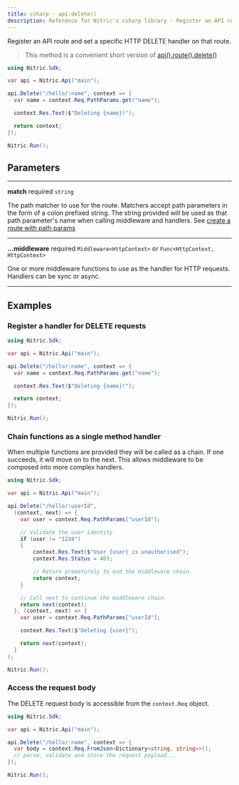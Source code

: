 ```yaml
---
title: csharp - api.delete()
description: Reference for Nitric's csharp library - Register an API route and set a specific HTTP DELETE handler on that route.
---
```


Register an API route and set a specific HTTP DELETE handler on that route.

> This method is a convenient short version of [api().route().delete()](./api-route-delete)

```csharp
using Nitric.Sdk;

var api = Nitric.Api("main");

api.Delete("/hello/:name", context => {
  var name = context.Req.PathParams.get("name");

  context.Res.Text($"Deleting {name}!");

  return context;
});

Nitric.Run();
```

## Parameters

---

**match** required `string`

The path matcher to use for the route. Matchers accept path parameters in the form of a colon prefixed string. The string provided will be used as that path parameter's name when calling middleware and handlers. See [create a route with path params](#create-a-route-with-path-params)

---

**...middleware** required `Middleware<HttpContext>` or `Func<HttpContext, HttpContext>`

One or more middleware functions to use as the handler for HTTP requests. Handlers can be sync or async.

---

## Examples

### Register a handler for DELETE requests

```csharp
using Nitric.Sdk;

var api = Nitric.Api("main");

api.Delete("/hello/:name", context => {
  var name = context.Req.PathParams.get("name");

  context.Res.Text($"Deleting {name}!");

  return context;
});

Nitric.Run();
```

### Chain functions as a single method handler

When multiple functions are provided they will be called as a chain. If one succeeds, it will move on to the next. This allows middleware to be composed into more complex handlers.

```csharp
using Nitric.Sdk;

var api = Nitric.Api("main");

api.Delete("/hello/:userId",
  (context, next) => {
    var user = context.Req.PathParams["userId"];

    // Validate the user identity
    if (user != "1234")
    {
        context.Res.Text($"User {user} is unauthorised");
        context.Res.Status = 403;

        // Return prematurely to end the middleware chain.
        return context;
    }

    // Call next to continue the middleware chain.
    return next(context);
  }, (context, next) => {
    var user = context.Req.PathParams["userId"];

    context.Res.Text($"Deleting {user}");

    return next(context);
  }
);

Nitric.Run();
```

### Access the request body

The DELETE request body is accessible from the `context.Req` object.

```csharp
using Nitric.Sdk;

var api = Nitric.Api("main");

api.Delete("/hello/:name", context => {
  var body = context.Req.FromJson<Dictionary<string, string>>();
  // parse, validate and store the request payload...
});

Nitric.Run();
```
